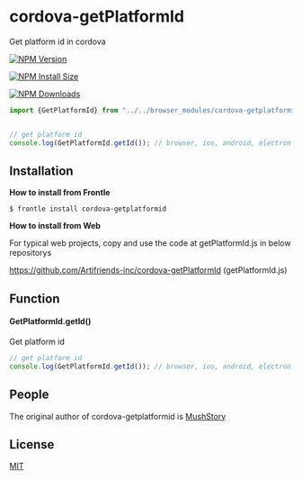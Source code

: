 # cordova-getPlatformId

Get platform id in cordova

[![NPM Version][npm-version-image]][npm-url]

[![NPM Install Size][npm-install-size-image]][npm-install-size-url]

[![NPM Downloads][npm-downloads-image]][npm-downloads-url]

```javascript
import {GetPlatformId} from "../../browser_modules/cordova-getplatformid/getPlatformId.js";


// get platform id
console.log(GetPlatformId.getId()); // browser, ios, android, electron
```



## Installation

**How to install from Frontle**

```shell
$ frontle install cordova-getplatformid
```



**How to install from Web**

For typical web projects, copy and use the code at getPlatformId.js in below repositorys

https://github.com/Artifriends-inc/cordova-getPlatformId (getPlatformId.js)



## Function

#### GetPlatformId.getId()

Get platform id

```javascript
// get platform id
console.log(GetPlatformId.getId()); // browser, ios, android, electron
```



## People

The original author of cordova-getplatformid is [MushStory](https://github.com/MushStory)



## License

[MIT](LICENSE)



[npm-downloads-image]: https://badgen.net/npm/dm/cordova-getplatformid
[npm-downloads-url]: https://npmcharts.com/compare/cordova-getplatformid?minimal=true
[npm-install-size-image]: https://badgen.net/packagephobia/install/cordova-getplatformid
[npm-install-size-url]: https://packagephobia.com/result?p=cordova-getplatformid
[npm-url]: https://npmjs.org/package/cordova-getplatformid
[npm-version-image]: https://badgen.net/npm/v/cordova-getplatformid
